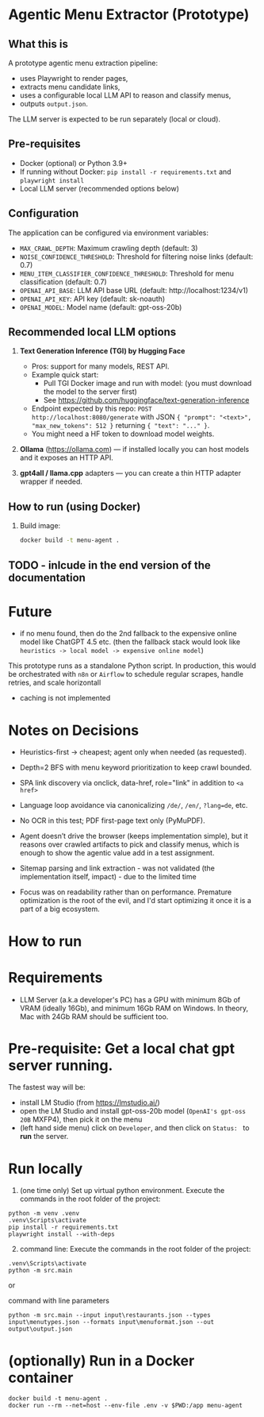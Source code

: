 # Agentic Menu Extractor (Prototype)

## What this is
A prototype agentic menu extraction pipeline:
- uses Playwright to render pages,
- extracts menu candidate links,
- uses a configurable local LLM API to reason and classify menus,
- outputs `output.json`.

The LLM server is expected to be run separately (local or cloud).

## Pre-requisites
- Docker (optional) or Python 3.9+
- If running without Docker: `pip install -r requirements.txt` and `playwright install`
- Local LLM server (recommended options below)

## Configuration
The application can be configured via environment variables:

- `MAX_CRAWL_DEPTH`: Maximum crawling depth (default: 3)
- `NOISE_CONFIDENCE_THRESHOLD`: Threshold for filtering noise links (default: 0.7)
- `MENU_ITEM_CLASSIFIER_CONFIDENCE_THRESHOLD`: Threshold for menu classification (default: 0.7)
- `OPENAI_API_BASE`: LLM API base URL (default: http://localhost:1234/v1)
- `OPENAI_API_KEY`: API key (default: sk-noauth)
- `OPENAI_MODEL`: Model name (default: gpt-oss-20b)

## Recommended local LLM options
1. **Text Generation Inference (TGI) by Hugging Face**
   - Pros: support for many models, REST API.
   - Example quick start:
     - Pull TGI Docker image and run with model: (you must download the model to the server first)
     - See https://github.com/huggingface/text-generation-inference
   - Endpoint expected by this repo: `POST http://localhost:8080/generate` with JSON `{ "prompt": "<text>", "max_new_tokens": 512 }` returning `{ "text": "..." }`.
   - You might need a HF token to download model weights.

2. **Ollama** (https://ollama.com) — if installed locally you can host models and it exposes an HTTP API.

3. **gpt4all / llama.cpp** adapters — you can create a thin HTTP adapter wrapper if needed.

## How to run (using Docker)
1. Build image:
   ```bash
   docker build -t menu-agent .


## TODO - inlcude in the end version of the documentation


# Future
* if no menu found, then do the 2nd fallback to the expensive online model like ChatGPT 4.5 etc. (then the fallback stack would look like `heuristics -> local model -> expensive online model`)

This prototype runs as a standalone Python script. In production, this would be orchestrated with `n8n` or `Airflow` to schedule regular scrapes, handle retries, and scale horizontall

* caching is not implemented

# Notes on Decisions
- Heuristics-first → cheapest; agent only when needed (as requested).
- Depth=2 BFS with menu keyword prioritization to keep crawl bounded.
- SPA link discovery via onclick, data-href, role="link" in addition to `<a href>`
- Language loop avoidance via canonicalizing `/de/`, `/en/`, `?lang=de`, etc.
- No OCR in this test; PDF first-page text only (PyMuPDF).
- Agent doesn’t drive the browser (keeps implementation simple), but it reasons over crawled artifacts to pick and classify menus, which is enough to show the agentic value add in a test assignment.
- Sitemap parsing and link extraction - was not validated (the implementation itself, impact) - due to the limited time

- Focus was on readability rather than on performance. Premature optimization is the root of the evil, and I'd start optimizing it once it is a part of a big ecosystem.

# How to run 
# Requirements
* LLM Server (a.k.a developer's PC) has a GPU with minimum 8Gb of VRAM (ideally 16Gb), and minimum 16Gb RAM on Windows. In theory, Mac with 24Gb RAM should be sufficient too.

# Pre-requisite: Get a local chat gpt server running.
The fastest way will be:
- install LM Studio (from https://lmstudio.ai/)
- open the LM Studio and install gpt-oss-20b model (`OpenAI's gpt-oss 20B` MXFP4), then pick it on the menu
- (left hand side menu) click on `Developer`, and then click on `Status: ` to **run** the server.

# Run locally

1) (one time only) Set up virtual python environment. Execute the commands in the root folder of the project:
```
python -m venv .venv
.venv\Scripts\activate
pip install -r requirements.txt
playwright install --with-deps
```

2) command line:
Execute the commands in the root folder of the project:
```
.venv\Scripts\activate
python -m src.main
```

or 

command with line parameters

```
python -m src.main --input input\restaurants.json --types input\menutypes.json --formats input\menuformat.json --out output\output.json
```

# (optionally) Run in a Docker container

```
docker build -t menu-agent .
docker run --rm --net=host --env-file .env -v $PWD:/app menu-agent
```